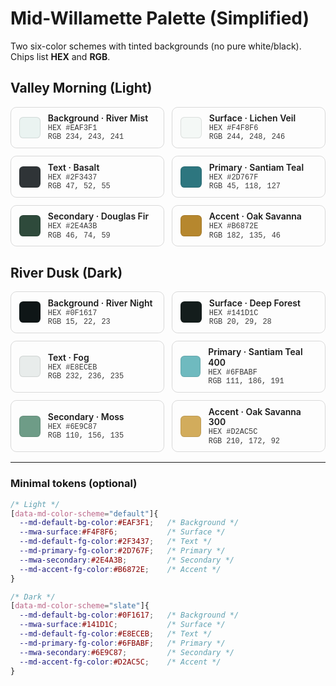 # Mid-Willamette Palette (Simplified)

Two six-color schemes with tinted backgrounds (no pure white/black). Chips list **HEX** and **RGB**.

<style>
  .chips{display:grid;grid-template-columns:repeat(auto-fill,minmax(240px,1fr));gap:.75rem;margin:1rem 0}
  .chip{display:flex;align-items:center;gap:.75rem;padding:.6rem .8rem;border:1px solid var(--mwa-border,rgba(0,0,0,.14));border-radius:.6rem;background:var(--mwa-surface,transparent)}
  .swatch{width:2rem;height:2rem;border-radius:.4rem;border:1px solid rgba(0,0,0,.1)}
  .meta{display:flex;flex-direction:column;line-height:1.2}
  .name{font-weight:600}
  .code{font-family:ui-monospace,SFMono-Regular,Menlo,Consolas,"Liberation Mono","Courier New",monospace;font-size:.85em;opacity:.85}
  [data-md-color-scheme="slate"] .chip{border-color:var(--mwa-border,rgba(255,255,255,.22))}
  [data-md-color-scheme="slate"] .swatch{border-color:rgba(255,255,255,.18)}
</style>

## Valley Morning (Light)

<div class="chips">

  <div class="chip"><span class="swatch" style="background:#EAF3F1"></span><div class="meta"><span class="name">Background · River Mist</span><span class="code">HEX #EAF3F1</span><span class="code">RGB 234, 243, 241</span></div></div>

  <div class="chip"><span class="swatch" style="background:#F4F8F6"></span><div class="meta"><span class="name">Surface · Lichen Veil</span><span class="code">HEX #F4F8F6</span><span class="code">RGB 244, 248, 246</span></div></div>

  <div class="chip"><span class="swatch" style="background:#2F3437"></span><div class="meta"><span class="name">Text · Basalt</span><span class="code">HEX #2F3437</span><span class="code">RGB 47, 52, 55</span></div></div>

  <div class="chip"><span class="swatch" style="background:#2D767F"></span><div class="meta"><span class="name">Primary · Santiam Teal</span><span class="code">HEX #2D767F</span><span class="code">RGB 45, 118, 127</span></div></div>

  <div class="chip"><span class="swatch" style="background:#2E4A3B"></span><div class="meta"><span class="name">Secondary · Douglas Fir</span><span class="code">HEX #2E4A3B</span><span class="code">RGB 46, 74, 59</span></div></div>

  <div class="chip"><span class="swatch" style="background:#B6872E"></span><div class="meta"><span class="name">Accent · Oak Savanna</span><span class="code">HEX #B6872E</span><span class="code">RGB 182, 135, 46</span></div></div>

</div>

## River Dusk (Dark)

<div class="chips">

  <div class="chip"><span class="swatch" style="background:#0F1617"></span><div class="meta"><span class="name">Background · River Night</span><span class="code">HEX #0F1617</span><span class="code">RGB 15, 22, 23</span></div></div>

  <div class="chip"><span class="swatch" style="background:#141D1C"></span><div class="meta"><span class="name">Surface · Deep Forest</span><span class="code">HEX #141D1C</span><span class="code">RGB 20, 29, 28</span></div></div>

  <div class="chip"><span class="swatch" style="background:#E8ECEB"></span><div class="meta"><span class="name">Text · Fog</span><span class="code">HEX #E8ECEB</span><span class="code">RGB 232, 236, 235</span></div></div>

  <div class="chip"><span class="swatch" style="background:#6FBABF"></span><div class="meta"><span class="name">Primary · Santiam Teal 400</span><span class="code">HEX #6FBABF</span><span class="code">RGB 111, 186, 191</span></div></div>

  <div class="chip"><span class="swatch" style="background:#6E9C87"></span><div class="meta"><span class="name">Secondary · Moss</span><span class="code">HEX #6E9C87</span><span class="code">RGB 110, 156, 135</span></div></div>

  <div class="chip"><span class="swatch" style="background:#D2AC5C"></span><div class="meta"><span class="name">Accent · Oak Savanna 300</span><span class="code">HEX #D2AC5C</span><span class="code">RGB 210, 172, 92</span></div></div>

</div>

---

### Minimal tokens (optional)

```css
/* Light */
[data-md-color-scheme="default"]{
  --md-default-bg-color:#EAF3F1;   /* Background */
  --mwa-surface:#F4F8F6;           /* Surface */
  --md-default-fg-color:#2F3437;   /* Text */
  --md-primary-fg-color:#2D767F;   /* Primary */
  --mwa-secondary:#2E4A3B;         /* Secondary */
  --md-accent-fg-color:#B6872E;    /* Accent */
}

/* Dark */
[data-md-color-scheme="slate"]{
  --md-default-bg-color:#0F1617;   /* Background */
  --mwa-surface:#141D1C;           /* Surface */
  --md-default-fg-color:#E8ECEB;   /* Text */
  --md-primary-fg-color:#6FBABF;   /* Primary */
  --mwa-secondary:#6E9C87;         /* Secondary */
  --md-accent-fg-color:#D2AC5C;    /* Accent */
}
